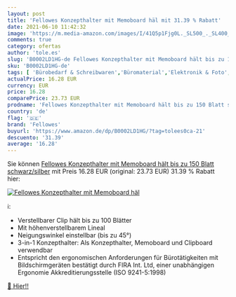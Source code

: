 ```yaml
---
layout: post
title: 'Fellowes Konzepthalter mit Memoboard häl mit 31.39 % Rabatt'
date: 2021-06-10 11:42:32
image: 'https://m.media-amazon.com/images/I/41Q5p1Fjg0L._SL500_._SL400_.jpg'
comments: true
category: ofertas
author: 'tole.es'
slug: 'B0002LD1HG-de Fellowes Konzepthalter mit Memoboard hält bis zu 150 Blatt...'
sku: 'B0002LD1HG-de'
tags: [ 'Bürobedarf & Schreibwaren','Büromaterial','Elektronik & Foto','Schreibtischzubehör & Ablage','Vorlagenhalter','fellowes', ]
actualPrice: 16.28 EUR
currency: EUR
price: 16.28
comparePrice: 23.73 EUR
prodname: 'Fellowes Konzepthalter mit Memoboard hält bis zu 150 Blatt schwarz/silber'
country: 'de'
flag: '🇩🇪'
brand: 'Fellowes'
buyurl: 'https://www.amazon.de/dp/B0002LD1HG/?tag=tolees0ca-21'
descuento: '31.39'
average: '16.28'
---
```


Sie können [Fellowes Konzepthalter mit Memoboard hält bis zu 150 Blatt schwarz/silber](https://www.amazon.de/dp/B0002LD1HG/?tag=tolees0ca-21) mit Preis 16.28 EUR (original: 23.73 EUR) 31.39 % Rabatt hier:

[![Fellowes Konzepthalter mit Memoboard häl](https://m.media-amazon.com/images/I/41Q5p1Fjg0L._SL500_._SL400_.jpg)](https://www.amazon.de/dp/B0002LD1HG/?tag=tolees0ca-21)

ℹ️:

- Verstellbarer Clip hält bis zu 100 Blätter
- Mit höhenverstellbarem Lineal
- Neigungswinkel einstellbar (bis zu 45°)
- 3-in-1 Konzepthalter: Als Konzepthalter, Memoboard und Clipboard verwendbar
- Entspricht den ergonomischen Anforderungen für Bürotätigkeiten mit Bildschirmgeräten bestätigt durch FIRA Int. Ltd, einer unabhängigen Ergonomie Akkreditierungsstelle (ISO 9241-5:1998)

[🛒 Hier!!](https://www.amazon.de/dp/B0002LD1HG/?tag=tolees0ca-21)
